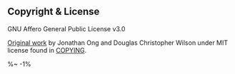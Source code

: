 <!-- ## TODO

- [ ] Add a new item to the todo list. -->

## Copyright & License

GNU Affero General Public License v3.0

[Original work](https://github.com/jshttp/statuses#readme) by Jonathan Ong and Douglas Christopher Wilson under MIT license found in [COPYING](COPYING).

<footer />

%~ -1%
